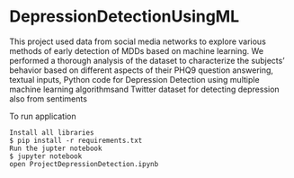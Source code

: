 # DepressionDetectionUsingML
This project used data from social media networks to explore various methods of early detection of MDDs based on machine learning.
We performed a thorough analysis of the dataset to characterize the subjects’ behavior based on different aspects of their PHQ9 question answering, textual inputs,
Python code for Depression Detection using multiple machine learning algorithmsand Twitter dataset for detecting depression also from sentiments

To run application

    Install all libraries
    $ pip install -r requirements.txt
    Run the jupter notebook
    $ jupyter notebook
    open ProjectDepressionDetection.ipynb
